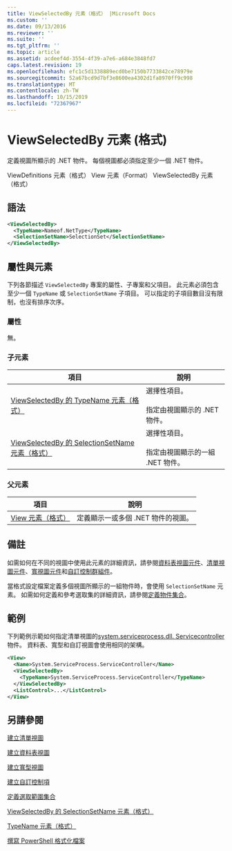 ```yaml
---
title: ViewSelectedBy 元素（格式） |Microsoft Docs
ms.custom: ''
ms.date: 09/13/2016
ms.reviewer: ''
ms.suite: ''
ms.tgt_pltfrm: ''
ms.topic: article
ms.assetid: acdeef4d-3554-4f39-a7e6-a684e3848fd7
caps.latest.revision: 19
ms.openlocfilehash: efc1c5d1338889ecd0be7150b7733842ce78979e
ms.sourcegitcommit: 52a67bcd9d7bf3e8600ea4302d1fa8970ff9c998
ms.translationtype: MT
ms.contentlocale: zh-TW
ms.lasthandoff: 10/15/2019
ms.locfileid: "72367967"
---
```

# <a name="viewselectedby-element-format"></a>ViewSelectedBy 元素 (格式)

定義視圖所顯示的 .NET 物件。 每個視圖都必須指定至少一個 .NET 物件。

ViewDefinitions 元素（格式） View 元素（Format） ViewSelectedBy 元素（格式）

## <a name="syntax"></a>語法

```xml
<ViewSelectedBy>
  <TypeName>Nameof.NetType</TypeName>
  <SelectionSetName>SelectionSet</SelectionSetName>
</ViewSelectedBy>
```

## <a name="attributes-and-elements"></a>屬性與元素

下列各節描述 `ViewSelectedBy` 專案的屬性、子專案和父項目。 此元素必須包含至少一個 `TypeName` 或 `SelectionSetName` 子項目。 可以指定的子項目數目沒有限制，也沒有排序次序。

### <a name="attributes"></a>屬性

無。

### <a name="child-elements"></a>子元素

|項目|說明|
|-------------|-----------------|
|[ViewSelectedBy 的 TypeName 元素（格式）](./typename-element-for-viewselectedby-format.md)|選擇性項目。<br /><br /> 指定由視圖顯示的 .NET 物件。|
|[ViewSelectedBy 的 SelectionSetName 元素（格式）](./selectionsetname-element-for-viewselectedby-format.md)|選擇性項目。<br /><br /> 指定由視圖顯示的一組 .NET 物件。|

### <a name="parent-elements"></a>父元素

|項目|說明|
|-------------|-----------------|
|[View 元素（格式）](./view-element-format.md)|定義顯示一或多個 .NET 物件的視圖。|

## <a name="remarks"></a>備註

如需如何在不同的視圖中使用此元素的詳細資訊，請參閱[資料表視圖元件](./creating-a-table-view.md)、[清單視圖元件](./creating-a-list-view.md)、[寬視圖元件](./creating-a-wide-view.md)和[自訂控制群組件](./creating-custom-controls.md)。

當格式設定檔案定義多個視圖所顯示的一組物件時，會使用 `SelectionSetName` 元素。 如需如何定義和參考選取集的詳細資訊，請參閱[定義物件集合](./defining-selection-sets.md)。

## <a name="example"></a>範例

下列範例示範如何指定清單視圖的[system.serviceprocess.dll. Servicecontroller](/dotnet/api/System.ServiceProcess.ServiceController)物件。 資料表、寬型和自訂視圖會使用相同的架構。

```xml
<View>
  <Name>System.ServiceProcess.ServiceController</Name>
  <ViewSelectedBy>
    <TypeName>System.ServiceProcess.ServiceController</TypeName>
  </ViewSelectedBy>
  <ListControl>...</ListControl>
</View>
```

## <a name="see-also"></a>另請參閱

[建立清單視圖](./creating-a-list-view.md)

[建立資料表視圖](./creating-a-table-view.md)

[建立寬型視圖](./creating-a-wide-view.md)

[建立自訂控制項](./creating-custom-controls.md)

[定義選取範圍集合](./defining-selection-sets.md)

[ViewSelectedBy 的 SelectionSetName 元素（格式）](./selectionsetname-element-for-viewselectedby-format.md)

[TypeName 元素（格式）](./typename-element-for-viewselectedby-format.md)

[撰寫 PowerShell 格式化檔案](./writing-a-powershell-formatting-file.md)
